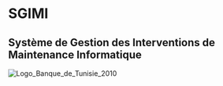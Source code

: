 # SGIMI
## Système de Gestion des Interventions de Maintenance Informatique


![Logo_Banque_de_Tunisie_2010](https://user-images.githubusercontent.com/47608834/75050901-32786000-54cd-11ea-8988-56c848665ea6.png)
